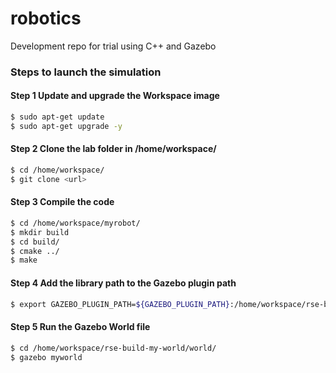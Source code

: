 # robotics
Development repo for trial using C++ and Gazebo


### Steps to launch the simulation

#### Step 1 Update and upgrade the Workspace image
```sh
$ sudo apt-get update
$ sudo apt-get upgrade -y
```

#### Step 2 Clone the lab folder in /home/workspace/
```sh
$ cd /home/workspace/
$ git clone <url>
```

#### Step 3 Compile the code
```sh
$ cd /home/workspace/myrobot/
$ mkdir build
$ cd build/
$ cmake ../
$ make
```

#### Step 4 Add the library path to the Gazebo plugin path  
```sh
$ export GAZEBO_PLUGIN_PATH=${GAZEBO_PLUGIN_PATH}:/home/workspace/rse-build-my-world/build
```

#### Step 5 Run the Gazebo World file  
```sh
$ cd /home/workspace/rse-build-my-world/world/
$ gazebo myworld
```

